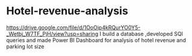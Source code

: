 # Hotel-revenue-analysis
https://drive.google.com/file/d/1OoOip4kRQurYO0Y5-_Wetbj_W7TF_PjH/view?usp=sharing
I build a database ,developed SQl queries and made Power BI Dashboard for analysis of hotel revenue and parking lot size
